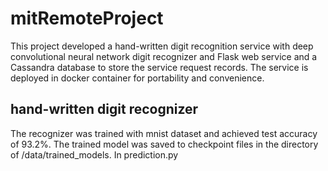 # mitRemoteProject
This project developed a hand-written digit recognition service with deep convolutional neural network digit recognizer and Flask web service and a Cassandra database to store the service request records. The service is deployed in docker container for portability and convenience.

## hand-written digit recognizer
The recognizer was trained with mnist dataset and achieved test accuracy of 93.2%. The trained model was saved to checkpoint files in the directory of /data/trained_models. 
In prediction.py


